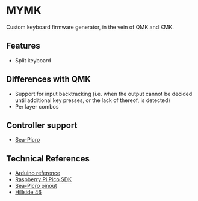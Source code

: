 # MYMK
Custom keyboard firmware generator, in the vein of QMK and KMK.

## Features
* Split keyboard

## Differences with QMK
* Support for input backtracking (i.e. when the output cannot be decided until additional key presses, or the lack of thereof, is detected)
* Per layer combos

## Controller support
* [Sea-Picro](https://github.com/joshajohnson/sea-picro/blob/master/README.md)

## Technical References
* [Arduino reference](https://www.arduino.cc/reference/en/)
* [Raspberry Pi Pico SDK](https://www.raspberrypi.com/documentation/pico-sdk/hardware.html)
* [Sea-Picro pinout](https://github.com/joshajohnson/sea-picro/blob/master/README.md#pinout)
* [Hillside 46](https://github.com/mmccoyd/hillside/tree/main/hillside46)
